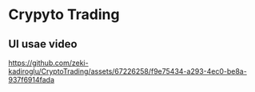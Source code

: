 # Crypyto Trading

## UI usae video
https://github.com/zeki-kadiroglu/CryptoTrading/assets/67226258/f9e75434-a293-4ec0-be8a-937f6914fada

